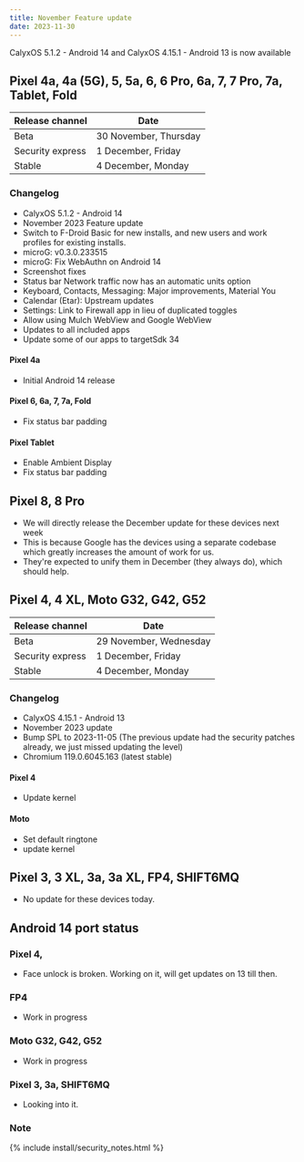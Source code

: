```yaml
---
title: November Feature update
date: 2023-11-30
---
```


CalyxOS 5.1.2 - Android 14 and CalyxOS 4.15.1 - Android 13 is now available

## Pixel 4a, 4a (5G), 5, 5a, 6, 6 Pro, 6a, 7, 7 Pro, 7a, Tablet, Fold

| Release channel  | Date   |
| ---------------- | ------ |
| Beta | 30 November, Thursday |
| Security express | 1 December, Friday |
| Stable | 4 December, Monday |

### Changelog
* CalyxOS 5.1.2 - Android 14
* November 2023 Feature update
* Switch to F-Droid Basic for new installs, and new users and work profiles for existing installs.
* microG: v0.3.0.233515
* microG: Fix WebAuthn on Android 14
* Screenshot fixes
* Status bar Network traffic now has an automatic units option
* Keyboard, Contacts, Messaging: Major improvements, Material You
* Calendar (Etar): Upstream updates
* Settings: Link to Firewall app in lieu of duplicated toggles
* Allow using Mulch WebView and Google WebView
* Updates to all included apps
* Update some of our apps to targetSdk 34

#### Pixel 4a
* Initial Android 14 release

#### Pixel 6, 6a, 7, 7a, Fold
* Fix status bar padding

#### Pixel Tablet
* Enable Ambient Display
* Fix status bar padding

## Pixel 8, 8 Pro

* We will directly release the December update for these devices next week
* This is because Google has the devices using a separate codebase which greatly increases the amount of work for us.
* They're expected to unify them in December (they always do), which should help.

## Pixel 4, 4 XL, Moto G32, G42, G52

| Release channel  | Date   |
| ---------------- | ------ |
| Beta | 29 November, Wednesday |
| Security express | 1 December, Friday |
| Stable | 4 December, Monday |

### Changelog
* CalyxOS 4.15.1 - Android 13
* November 2023 update
* Bump SPL to 2023-11-05 (The previous update had the security patches already, we just missed updating the level)
* Chromium 119.0.6045.163 (latest stable)

#### Pixel 4
* Update kernel

#### Moto
* Set default ringtone
* update kernel

## Pixel 3, 3 XL, 3a, 3a XL, FP4, SHIFT6MQ

* No update for these devices today.

## Android 14 port status
### Pixel 4,
* Face unlock is broken. Working on it, will get updates on 13 till then.

### FP4
* Work in progress

### Moto G32, G42, G52
* Work in progress

### Pixel 3, 3a, SHIFT6MQ
* Looking into it.

### Note

{% include install/security_notes.html %}
